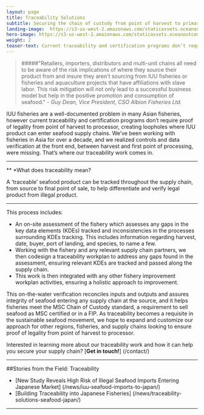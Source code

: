 ```yaml
---
layout: page 
title: Traceability Solutions
subtitle: Securing the chain of custody from point of harvest to primary processor.
landing-image: 	https://s3-us-west-2.amazonaws.com/staticassets.oceanoutcomes.org/rollover+images/catchtrackinghover.jpg
hero-image: https://s3-us-west-2.amazonaws.com/staticassets.oceanoutcomes.org/hero+photos/traceabilitysolutionshero.jpg
weight: 2
teaser-text: Current traceability and certification programs don’t require proof of legality from point of harvest to processor, creating loopholes where IUU product can enter seafood supply chains. That’s where our traceability work comes in.
---
```

> #####"Retailers, importers, distributors and multi-unit chains all need to be aware of the risk implications of where they source their product from and insure they aren't sourcing from IUU fisheries or fisheries and aquaculture projects that have affiliations with slave labor. This risk mitigation will not only lead to a successful business model but help in the positive promotion and consumption of seafood." - *Guy Dean, Vice President, CSO Albion Fisheries Ltd.*

IUU fisheries are a well-documented problem in many Asian fisheries, however current traceability and certification programs don’t require proof of legality from point of harvest to processor, creating loopholes where IUU product can enter seafood supply chains. We’ve been working with fisheries in Asia for over a decade, and we realized controls and data verification at the front end, between harvest and first point of processing, were missing. That’s where our traceability work comes in.

----

** *What does traceability mean?

A ‘traceable’ seafood product can be tracked throughout the supply chain, from source to final point of sale, to help differentiate and verify legal product from illegal product.

----

This process includes:

* An on-site assessment of the fishery which assesses any gaps in the key data elements (KDEs) tracked and inconsistencies in the processes surrounding KDEs tracking. This includes information regarding harvest, date, buyer, port of landing, and species, to name a few. 
* Working with the fishery and any relevant supply chain partners, we then codesign a traceability workplan to address any gaps found in the assessment, ensuring relevant KDEs are tracked and passed along the supply chain.
* This work is then integrated with any other fishery improvement workplan activities, ensuring a holistic approach to improvement.

This on-the-water verification reconciles inputs and outputs and assures integrity of seafood entering any supply chain at the source, and it helps fisheries meet the MSC Chain of Custody standard, a requirement to sell seafood as MSC certified or in a FIP. As traceability becomes a requisite in the sustainable seafood movement, we hope to expand and customize our approach for other regions, fisheries, and supply chains looking to ensure proof of legality from point of harvest to processor.

Interested in learning more about our traceability work and how it can help you secure your supply chain? [**Get in touch!**] (/contact/)

---
##Stories from the Field: Traceability

* [New Study Reveals High Risk of Illegal Seafood Imports Entering Japanese Market] (/news/iuu-seafood-imports-to-japan/)
* [Building Traceability into Japanese Fisheries] (/news/traceability-solutions-seafood-japan/)

---
